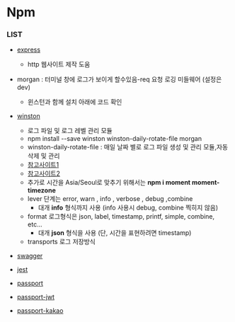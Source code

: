 # Npm
### LIST

* [express](https://www.npmjs.com/package/express)

    * http 웹사이트 제작 도움

* morgan : 터미널 창에 로그가 보이게 할수있음-req 요청 로깅 미들웨어 (설정은 dev)
    * 윈스턴과 함께 설치 아래에 코드 확인 

* [winston](https://www.npmjs.com/package/winston)
    * 로그 파일 및 로그 레벨 관리 모듈
    * npm install --save winston winston-daily-rotate-file morgan
    * winston-daily-rotate-file : 매일 날짜 별로 로그 파일 생성 및 관리 모듈,자동삭제 및 관리
    * [참고사이트1](https://for-development.tistory.com/51)
    * [참고사이트2](https://logtail.com/tutorials/how-to-install-setup-and-use-winston-and-morgan-to-log-node-js-applications/)
    * 추가로 시간을 Asia/Seoul로 맞추기 위해서는 **npm i moment moment-timezone**
    * lever 단계는 error, warn , info , verbose , debug ,combine
        * 대개 **info** 형식까지 사용 (info 사용시 debug, combine 찍히지 않음) 
    * format 로그형식은 json, label, timestamp, printf, simple, combine, etc...
        * 대개 **json** 형식을 사용 (단, 시간을 표현하려면 timestamp)
    * transports 로그 저장방식

* [swagger]()

* [jest]()

* [passport]()

* [passport-jwt]()

* [passport-kakao]()

